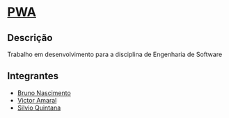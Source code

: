 # [PWA](https://chipskein.github.io/pwa-eng_software)
## Descrição
  Trabalho em desenvolvimento para a disciplina de Engenharia de Software
## Integrantes
* [Bruno Nascimento](https://github.com/Chipskein)
* [Victor Amaral]()
* [Silvio Quintana]()
